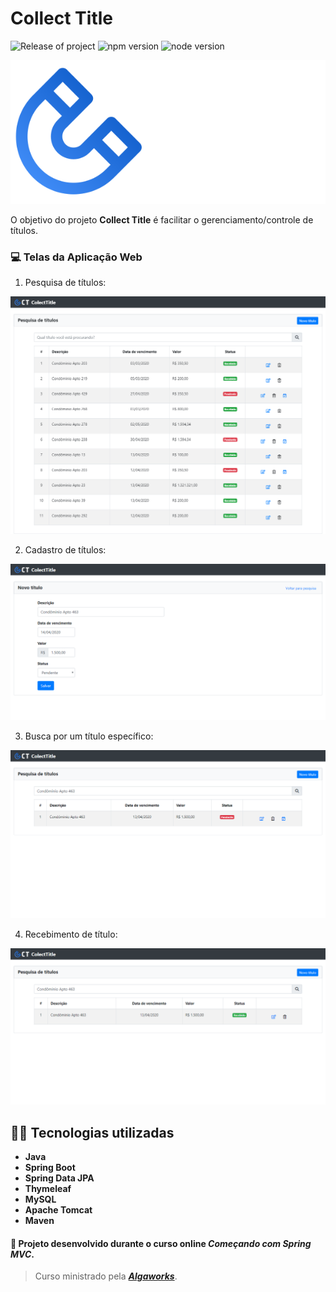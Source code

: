 # Collect Title

![Release of project](https://img.shields.io/badge/dynamic/json?color=red&label=version&prefix=v&query=version&url=https%3A%2F%2Fraw.githubusercontent.com%2Fhanseld28%2Fbe-the-hero%2Fmaster%2Fbackend%2Fpackage.json) ![npm version](https://img.shields.io/badge/npm-v6.13.4-green) ![node version](https://img.shields.io/badge/node-v12.16.1-brightgreen)

<p align="center">
  <img src="/src/main/resources/static/assets/logo-collect-title.svg">
</p>

O objetivo do projeto **Collect Title** é facilitar o gerenciamento/controle de títulos.

### :computer: Telas da Aplicação Web 

 1. Pesquisa de títulos:

![Tela de pesquisa de títulos](/assets/screens/titles-search.png)

 2. Cadastro de títulos:

![Tela de cadastro de títulos](/assets/screens/new-title.png)

 3. Busca por um título específico:

![Tela de busca por um título específico](/assets/screens/find-especific-title.png) 

 4. Recebimento de título:

![Tela de recebimento de título](/assets/screens/receive-title.png) 

## :wrench::hammer: Tecnologias utilizadas 

- **Java**
- **Spring Boot**
- **Spring Data JPA**
- **Thymeleaf**
- **MySQL**
- **Apache Tomcat**
- **Maven**

#### :bookmark: Projeto desenvolvido durante o curso online ***Começando com Spring MVC***. 
> Curso ministrado pela [***Algaworks***](https://www.algaworks.com/).